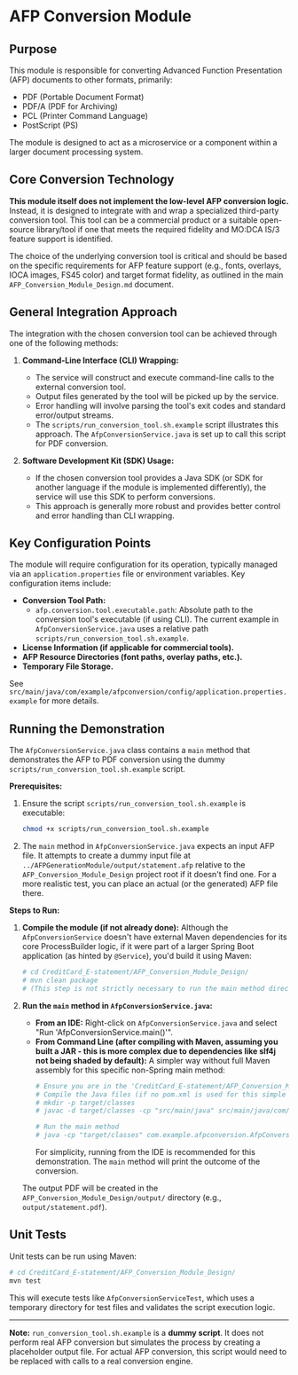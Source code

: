 # AFP Conversion Module

## Purpose

This module is responsible for converting Advanced Function Presentation (AFP) documents to other formats, primarily:

*   PDF (Portable Document Format)
*   PDF/A (PDF for Archiving)
*   PCL (Printer Command Language)
*   PostScript (PS)

The module is designed to act as a microservice or a component within a larger document processing system.

## Core Conversion Technology

**This module itself does not implement the low-level AFP conversion logic.** Instead, it is designed to integrate with and wrap a specialized third-party conversion tool. This tool can be a commercial product or a suitable open-source library/tool if one that meets the required fidelity and MO:DCA IS/3 feature support is identified.

The choice of the underlying conversion tool is critical and should be based on the specific requirements for AFP feature support (e.g., fonts, overlays, IOCA images, FS45 color) and target format fidelity, as outlined in the main `AFP_Conversion_Module_Design.md` document.

## General Integration Approach

The integration with the chosen conversion tool can be achieved through one of the following methods:

1.  **Command-Line Interface (CLI) Wrapping:**
    *   The service will construct and execute command-line calls to the external conversion tool.
    *   Output files generated by the tool will be picked up by the service.
    *   Error handling will involve parsing the tool's exit codes and standard error/output streams.
    *   The `scripts/run_conversion_tool.sh.example` script illustrates this approach. The `AfpConversionService.java` is set up to call this script for PDF conversion.

2.  **Software Development Kit (SDK) Usage:**
    *   If the chosen conversion tool provides a Java SDK (or SDK for another language if the module is implemented differently), the service will use this SDK to perform conversions.
    *   This approach is generally more robust and provides better control and error handling than CLI wrapping.

## Key Configuration Points

The module will require configuration for its operation, typically managed via an `application.properties` file or environment variables. Key configuration items include:

*   **Conversion Tool Path:**
    *   `afp.conversion.tool.executable.path`: Absolute path to the conversion tool's executable (if using CLI). The current example in `AfpConversionService.java` uses a relative path `scripts/run_conversion_tool.sh.example`.
*   **License Information (if applicable for commercial tools).**
*   **AFP Resource Directories (font paths, overlay paths, etc.).**
*   **Temporary File Storage.**

See `src/main/java/com/example/afpconversion/config/application.properties.example` for more details.

## Running the Demonstration

The `AfpConversionService.java` class contains a `main` method that demonstrates the AFP to PDF conversion using the dummy `scripts/run_conversion_tool.sh.example` script.

**Prerequisites:**
1.  Ensure the script `scripts/run_conversion_tool.sh.example` is executable:
    ```bash
    chmod +x scripts/run_conversion_tool.sh.example
    ```
2.  The `main` method in `AfpConversionService.java` expects an input AFP file. It attempts to create a dummy input file at `../AFPGenerationModule/output/statement.afp` relative to the `AFP_Conversion_Module_Design` project root if it doesn't find one. For a more realistic test, you can place an actual (or the generated) AFP file there.

**Steps to Run:**

1.  **Compile the module (if not already done):**
    Although the `AfpConversionService` doesn't have external Maven dependencies for its core ProcessBuilder logic, if it were part of a larger Spring Boot application (as hinted by `@Service`), you'd build it using Maven:
    ```bash
    # cd CreditCard_E-statement/AFP_Conversion_Module_Design/ 
    # mvn clean package 
    # (This step is not strictly necessary to run the main method directly from an IDE if no external libs are used by main)
    ```

2.  **Run the `main` method in `AfpConversionService.java`:**
    *   **From an IDE:** Right-click on `AfpConversionService.java` and select "Run 'AfpConversionService.main()'".
    *   **From Command Line (after compiling with Maven, assuming you built a JAR - this is more complex due to dependencies like slf4j not being shaded by default):**
        A simpler way without full Maven assembly for this specific non-Spring main method:
        ```bash
        # Ensure you are in the 'CreditCard_E-statement/AFP_Conversion_Module_Design' directory
        # Compile the Java files (if no pom.xml is used for this simple main execution)
        # mkdir -p target/classes
        # javac -d target/classes -cp "src/main/java" src/main/java/com/example/afpconversion/model/*.java src/main/java/com/example/afpconversion/*.java

        # Run the main method
        # java -cp "target/classes" com.example.afpconversion.AfpConversionService 
        ```
        For simplicity, running from the IDE is recommended for this demonstration. The `main` method will print the outcome of the conversion.

    The output PDF will be created in the `AFP_Conversion_Module_Design/output/` directory (e.g., `output/statement.pdf`).

## Unit Tests
Unit tests can be run using Maven:
```bash
# cd CreditCard_E-statement/AFP_Conversion_Module_Design/ 
mvn test
```
This will execute tests like `AfpConversionServiceTest`, which uses a temporary directory for test files and validates the script execution logic.

---
**Note:** `run_conversion_tool.sh.example` is a **dummy script**. It does not perform real AFP conversion but simulates the process by creating a placeholder output file. For actual AFP conversion, this script would need to be replaced with calls to a real conversion engine.
